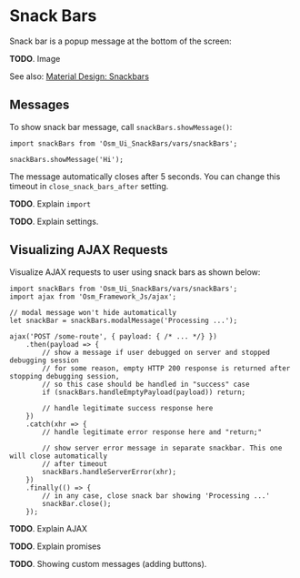 # Snack Bars #

Snack bar is a popup message at the bottom of the screen:

**TODO**. Image

See also: [Material Design: Snackbars](https://material.io/design/components/snackbars.html)

## Messages ##

To show snack bar message, call `snackBars.showMessage()`:

    import snackBars from 'Osm_Ui_SnackBars/vars/snackBars';

    snackBars.showMessage('Hi');

The message automatically closes after 5 seconds. You can change this timeout in `close_snack_bars_after` setting.  

**TODO**. Explain `import`

**TODO**. Explain settings.

## Visualizing AJAX Requests ##

Visualize AJAX requests to user using snack bars as shown below:

    import snackBars from 'Osm_Ui_SnackBars/vars/snackBars';
    import ajax from 'Osm_Framework_Js/ajax';

    // modal message won't hide automatically
    let snackBar = snackBars.modalMessage('Processing ...');

    ajax('POST /some-route', { payload: { /* ... */} })
        .then(payload => {
            // show a message if user debugged on server and stopped debugging session
            // for some reason, empty HTTP 200 response is returned after stopping debugging session, 
            // so this case should be handled in "success" case
            if (snackBars.handleEmptyPayload(payload)) return;

            // handle legitimate success response here
        })
        .catch(xhr => {
            // handle legitimate error response here and "return;"

            // show server error message in separate snackbar. This one will close automatically 
            // after timeout 
            snackBars.handleServerError(xhr);
        })
        .finally(() => {
            // in any case, close snack bar showing 'Processing ...'
            snackBar.close();
        });
 
**TODO**. Explain AJAX

**TODO**. Explain promises

**TODO**. Showing custom messages (adding buttons).